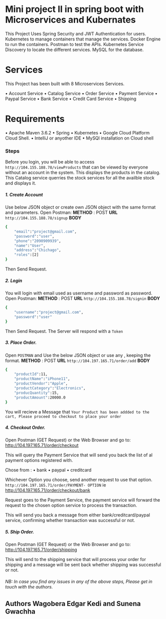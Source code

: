 # Mini project II in spring boot with Microservices and Kubernates

This Project Uses Spring Security and JWT Authentication for  users.
Kubernetes to manage containers that manage the services.
Docker Engine to run the containers.
Postman to test the APIs.
Kubernetes Service Discovery to locate the different services.
MySQL for the database.
# Services

This Project has been built with 8 Microservices Services.

•	Account Service
•	Catalog Service
•	Order Service
•	Payment Service
•	Paypal Service
•	Bank Service
•	Credit Card Service
•	Shipping

# Requirements
•	Apache Maven 3.6.2
•	Spring
•	Kubernetes
•	Google Cloud Platform  Cloud Shell.
•	IntelliJ or anyother IDE
•	MySQl installation on Cloud shell

### Steps
Before you login, you will be able to access `http://104.155.188.78/viewProducts` that can be viewed by everyone without an account in the system. This displays the products in the catalog.
This Catalog service querries the stock services for all the availble stock and displays it.


##### 1. Create Account
Use below JSON object or create own JSON object with the same format and parameters.
Open Postman:
**METHOD** : POST
**URL**  `http://104.155.188.78/signup`
**BODY** 
```bash
{
    "email":"project@gmail.com",
    "password":"user",
    "phone":"2090909939",
    "name":"User",
    "address":"Chichago",
    "roles":[2]
}
```
Then Send Request.

##### 2. Login
You will login with email used as username and password as password.
Open Postman:
**METHOD** : POST
**URL**  `http://104.155.188.78/signin`
**BODY** 
```bash
{
    "username":"project@gmail.com",
    "password":"user"
}
```
Then Send Request. The Server will respond with a `Token`

##### 3. Place Order.
Open `POSTMAN` and Use the below JSON object or use any , keeping the format.
**METHOD** : POST
**URL**  `http://104.197.165.71/order/add`
**BODY** 
```bash
{
    "productId":11,
    "productName":"iPhone11",
    "productVendor":"Apple",
    "productCategory":"Electronics",
    "producQuantity":15,
    "productAmount":20000.0
}
```

You will recieve a Message that `Your Product has been addded to the cart, Please proceed to checkout to place your order`

##### 4. Checkout Order.
Open Postman (GET Request) or the Web Browser and go to: http://104.197.165.71/order/checkout

This will query the Payment Service that will send you back the list of al payment options registered with.

Chose from :
•	bank
•	paypal
•	creditcard

Whichever Option you choose, send another request to use that option. 
`http://104.197.165.71/order/PAYMENT- OPTION` ie http://104.197.165.71/order/checkout/bank

Request goes to the Payment Service, the payment service will forward the request to the chosen option service to process the transaction.

This will send you back a message from either bank/creditcard/paypal service, confirming whether transaction was successful or not.

##### 5. Ship Order.
Open Postman (GET Request) or the Web Browser and go to: http://104.197.165.71/order/shipping

This will send to the shipping service that will process your order for shipping and a message will be sent back whether shipping was successful or not.

###### NB: In case you find any issues in any of the above steps, Please get in touch with the authors.

## Authors Wagobera Edgar Kedi and Sunena Gwachha
